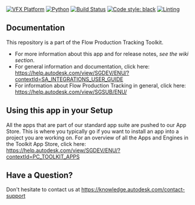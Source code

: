 [![VFX Platform](https://img.shields.io/badge/vfxplatform-2025%20%7C%202024%20%7C%202023%20%7C%202022-blue.svg)](http://www.vfxplatform.com/)
[![Python](https://img.shields.io/badge/python-3.11%20%7C%203.10%20%7C%203.9-blue.svg)](https://www.python.org/)
[![Build Status](https://dev.azure.com/shotgun-ecosystem/Toolkit/_apis/build/status/Apps/tk-houdini-mantranode?branchName=master)](https://dev.azure.com/shotgun-ecosystem/Toolkit/_build/latest?definitionId=71&branchName=master)
[![Code style: black](https://img.shields.io/badge/code%20style-black-000000.svg)](https://github.com/psf/black)
[![Linting](https://img.shields.io/badge/PEP8%20by-Hound%20CI-a873d1.svg)](https://houndci.com)


## Documentation
This repository is a part of the Flow Production Tracking Toolkit.

- For more information about this app and for release notes, *see the wiki section*.
- For general information and documentation, click here: https://help.autodesk.com/view/SGDEV/ENU/?contextId=SA_INTEGRATIONS_USER_GUIDE
- For information about Flow Production Tracking in general, click here: https://help.autodesk.com/view/SGSUB/ENU/

## Using this app in your Setup
All the apps that are part of our standard app suite are pushed to our App Store.
This is where you typically go if you want to install an app into a project you are
working on. For an overview of all the Apps and Engines in the Toolkit App Store,
click here: https://help.autodesk.com/view/SGDEV/ENU/?contextId=PC_TOOLKIT_APPS

## Have a Question?
Don't hesitate to contact us at https://knowledge.autodesk.com/contact-support
